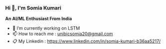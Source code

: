 ### Hi 👋, I'm Somia Kumari 


**An AI/ML Enthusiast From India**




- 🔭 I’m currently working on LSTM
- 📫 How to reach me : unibicsomia20@gmail.com
- 📋 My Linkedin : https://www.linkedin.com/in/somia-kumari-b36aa5217/










